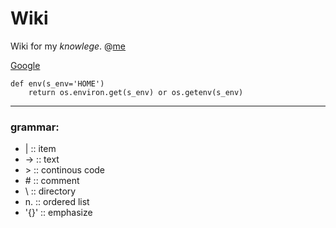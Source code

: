 # Wiki #
Wiki for my *knowlege*.
@[me](mailto:perseush@foxmail.com) <br>

[Google](https://google.com)

```
def env(s_env='HOME')
    return os.environ.get(s_env) or os.getenv(s_env)
```

---
### grammar:
- |		::	item
- ->  	::	text
- \>	::	continous code
- \#	::	comment
- \		::	directory
- n.	::	ordered list
- '{}'	::	emphasize
